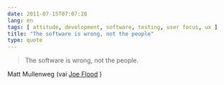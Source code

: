 ```yaml
---
date: 2011-07-15T07:07:28
lang: en
tags: [ attitude, development, software, testing, user focus, ux ]
title: "The software is wrong, not the people"
type: quote
---
```


> The software is wrong, not the people.

Matt Mullenweg (vai [Joe
Flood](http://joeflood.com/2011/07/13/the-software-is-wrong-not-the-people/)
)

